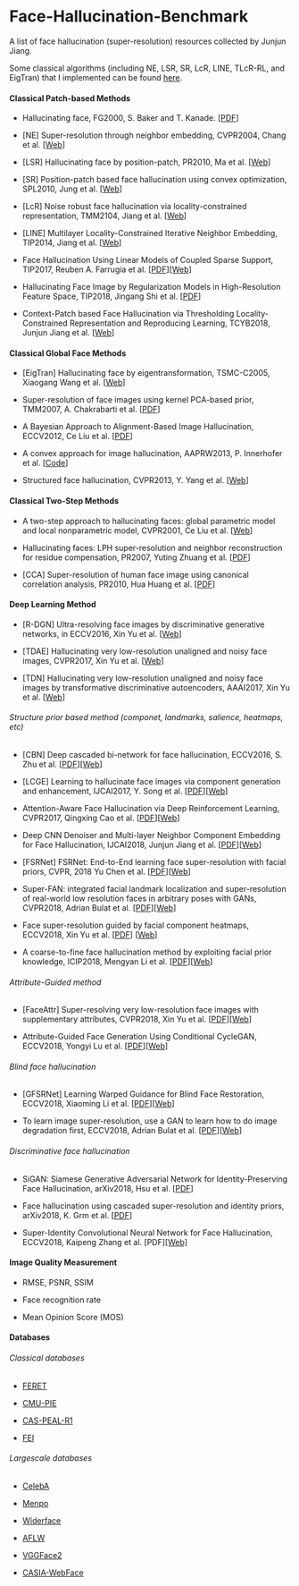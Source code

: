 # Face-Hallucination-Benchmark
A list of face hallucination (super-resolution) resources collected by Junjun Jiang.

Some classical algorithms (including NE, LSR, SR, LcR, LINE, TLcR-RL, and EigTran) that I
implemented can be found [here](https://github.com/junjun-jiang/TLcR-RL).



#### Classical Patch-based Methods

-   Hallucinating face, FG2000, S. Baker and T. Kanade.
    [[PDF](https://ieeexplore.ieee.org/stamp/stamp.jsp?tp=&arnumber=840616)]

-   [NE] Super-resolution through neighbor embedding, CVPR2004, Chang et al.
    [[Web](https://github.com/junjun-jiang/TLcR-RL)]

-   [LSR] Hallucinating face by position-patch, PR2010, Ma et al.
    [[Web](https://github.com/junjun-jiang/TLcR-RL)]

-   [SR] Position-patch based face hallucination using convex optimization,
    SPL2010, Jung et al. [[Web](https://github.com/junjun-jiang/TLcR-RL)]

-   [LcR] Noise robust face hallucination via locality-constrained
    representation, TMM2104, Jiang et al.
    [[Web](https://github.com/junjun-jiang)]

-   [LINE] Multilayer Locality-Constrained Iterative Neighbor Embedding,
    TIP2014, Jiang et al. [[Web](https://github.com/junjun-jiang)]

-   Face Hallucination Using Linear Models of Coupled Sparse Support, TIP2017,
    Reuben A. Farrugia et al.
    [[PDF](https://ieeexplore.ieee.org/document/7953547/)][[Web](https://www.um.edu.mt/staff/reuben.farrugia)]

-   Hallucinating Face Image by Regularization Models in High-Resolution Feature
    Space, TIP2018, Jingang Shi et al.
    [[PDF](https://ieeexplore.ieee.org/stamp/stamp.jsp?tp=&arnumber=8310603)]
    
-   Context-Patch based Face Hallucination via Thresholding Locality-Constrained Representation and Reproducing Learning, TCYB2018, Junjun Jiang et al. [[Web](https://github.com/junjun-jiang/TLcR-RL)]

#### Classical Global Face Methods

-   [EigTran] Hallucinating face by eigentransformation, TSMC-C2005, Xiaogang
    Wang et al. [[Web](https://github.com/junjun-jiang/TLcR-RL)]

-   Super-resolution of face images using kernel PCA-based prior, TMM2007, A.
    Chakrabarti et al. [[PDF](http://ieeexplore.ieee.org/document/4202583/)]

-   A Bayesian Approach to Alignment-Based Image Hallucination, ECCV2012, Ce Liu
    et al.
    [[PDF](https://people.csail.mit.edu/celiu/pdfs/ECCV12-ImageHallucination.pdf)]

-   A convex approach for image hallucination, AAPRW2013, P. Innerhofer et al.
    [[Code](http://www.escience.cn/system/file?fileId=88901)]

-   Structured face hallucination, CVPR2013, Y. Yang et al.
    [[Web](https://eng.ucmerced.edu/people/cyang35/CVPR13/CVPR13.html)]

#### Classical Two-Step Methods

-   A two-step approach to hallucinating faces: global parametric model and
    local nonparametric model, CVPR2001, Ce Liu et al.
    [[Web](https://people.csail.mit.edu/celiu/FaceHallucination/fh.html)]

-   Hallucinating faces: LPH super-resolution and neighbor reconstruction for
    residue compensation, PR2007, Yuting Zhuang et al.
    [[PDF](https://www.sciencedirect.com/science/article/pii/S0031320307001355)]

-   [CCA] Super-resolution of human face image using canonical correlation
    analysis, PR2010, Hua Huang et al.
    [[PDF](https://www.sciencedirect.com/science/article/pii/S0031320310000853)]

#### Deep Learning Method

-   [R-DGN] Ultra-resolving face images by discriminative generative networks,
    in ECCV2016, Xin Yu et al. [[Web](https://github.com/XinYuANU)]


-   [TDAE] Hallucinating very low-resolution unaligned and noisy face images,
    CVPR2017, Xin Yu et al. [[Web](https://github.com/XinYuANU)]    

-   [TDN] Hallucinating very low-resolution unaligned and noisy face images by
    transformative discriminative autoencoders, AAAI2017, Xin Yu et al.
    [[Web](https://github.com/XinYuANU)]


    
###### Structure prior based method (componet, landmarks, salience, heatmaps, etc)

-   [CBN] Deep cascaded bi-network for face hallucination, ECCV2016, S. Zhu et
    al. [[PDF](https://arxiv.org/abs/1607.05046)][[Web](https://github.com/Liusifei/ECCV16-CBN)]
    
-   [LCGE] Learning to hallucinate face images via component generation and
    enhancement, IJCAI2017, Y. Song et al.
    [[PDF](https://arxiv.org/abs/1708.00223)][[Web](http://www.cs.cityu.edu.hk/~yibisong/)]
    
-   Attention-Aware Face Hallucination via Deep Reinforcement Learning,
    CVPR2017, Qingxing Cao et al. [[PDF](https://arxiv.org/abs/1708.03132)][[Web](https://github.com/ykshi/facehallucination)]
    
-   Deep CNN Denoiser and Multi-layer Neighbor Component Embedding for Face Hallucination, IJCAI2018, Junjun Jiang et al.
    [[PDF](https://arxiv.org/abs/1806.10726)][[Web](https://github.com/junjun-jiang/IJCAI-18)] 

-   [FSRNet] FSRNet: End-to-End learning face super-resolution with facial
    priors, CVPR, 2018 Yu Chen et al. [[PDF](https://arxiv.org/abs/1711.10703)][[Web](https://github.com/tyshiwo/FSRNet)]

-   Super-FAN: integrated facial landmark localization and super-resolution of
    real-world low resolution faces in arbitrary poses with GANs, CVPR2018,
    Adrian Bulat et al. [[PDF](https://arxiv.org/abs/1712.02765)][[Web](https://github.com/1adrianb)]

-   Face super-resolution guided by facial component heatmaps, ECCV2018, Xin Yu
    et al.
    [[PDF](https://ivul.kaust.edu.sa/Documents/Publications/2018/Face%20Super%20resolution%20Guided%20by%20Facial%20Component%20Heatmaps.pdf)]
    [[Web](https://github.com/XinYuANU)]
    
-   A coarse-to-fine face hallucination method by exploiting facial prior knowledge, ICIP2018,
    Mengyan Li et al. [[PDF](https://github.com/lemoner20/ICIP2018/blob/master/Li.pdf)][[Web](https://github.com/lemoner20/ICIP2018)]
    
###### Attribute-Guided method

-   [FaceAttr] Super-resolving very low-resolution face images with
    supplementary attributes, CVPR2018, Xin Yu et al.
    [[PDF](https://basurafernando.github.io/papers/XinYuCVPR18.pdf)][[Web](https://github.com/XinYuANU)]
    
-   Attribute-Guided Face Generation Using Conditional CycleGAN, ECCV2018,
    Yongyi Lu et al.
    [[PDF](https://arxiv.org/pdf/1705.09966.pdf)][[Web](http://www.cse.ust.hk/~yluaw/)]

###### Blind face hallucination

-   [GFSRNet] Learning Warped Guidance for Blind Face Restoration, ECCV2018,
    Xiaoming Li et al. [[PDF](https://arxiv.org/pdf/1804.04829)][[Web](https://github.com/csxmli2016/GFRNet)]

-   To learn image super-resolution, use a GAN to learn how to do image
    degradation first, ECCV2018, Adrian Bulat et al.
    [[PDF](https://arxiv.org/abs/1807.11458)][[Web](https://www.adrianbulat.com/)]

###### Discriminative face hallucination

-   SiGAN: Siamese Generative Adversarial Network for Identity-Preserving Face
    Hallucination, arXiv2018, Hsu et al.
    [[PDF](https://arxiv.org/pdf/1807.08370)]

-   Face hallucination using cascaded super-resolution and identity priors,
    arXiv2018, K. Grm et al. [[PDF](https://arxiv.org/pdf/1805.10938)]

-   Super-Identity Convolutional Neural Network for Face Hallucination,
    ECCV2018, Kaipeng Zhang et al. [PDF][[Web]](http://kpzhang93.github.io/)

#### Image Quality Measurement

-   RMSE, PSNR, SSIM

-   Face recognition rate

-   Mean Opinion Score (MOS)

#### Databases

###### Classical databases

-   [FERET](http://www.nist.gov/itl/iad/ig/colorferet.cfm)

-   [CMU-PIE](http://www.cs.cmu.edu/afs/cs/project/PIE/MultiPie/Multi-Pie/Home.html)

-   [CAS-PEAL-R1](http://www.jdl.ac.cn/peal/JDL-PEAL-Release.htm)

-   [FEI](https://fei.edu.br/~cet/facedatabase.html)

###### Largescale databases

-   [CelebA](http://mmlab.ie.cuhk.edu.hk/projects/CelebA.html)

-   [Menpo](https://www.menpo.org/)

-   [Widerface](http://mmlab.ie.cuhk.edu.hk/projects/WIDERFace/)

-   [AFLW](https://www.tugraz.at/institute/icg/research/team-bischof/lrs/downloads/aflw/)

-   [VGGFace2](https://arxiv.org/abs/1710.08092)

-   [CASIA-WebFace](http://www.cbsr.ia.ac.cn/english/CASIA-WebFace-Database.html)
